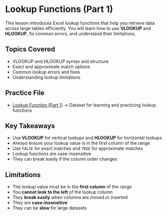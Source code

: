 # Lookup Functions (Part 1)

This lesson introduces Excel lookup functions that help you retrieve data across large tables efficiently. You will learn how to use **VLOOKUP** and **HLOOKUP**, fix common errors, and understand their limitations.

## Topics Covered
- VLOOKUP and HLOOKUP syntax and structure
- Exact and approximate match options
- Common lookup errors and fixes
- Understanding lookup limitations

## Practice File
- [Lookup Function (Part 1)](./Employee_Lookup_Tool.xlsx) → Dataset for learning and practicing lookup functions

## Key Takeaways
- Use **VLOOKUP** for vertical lookups and **HLOOKUP** for horizontal lookups
- Always ensure your lookup value is in the first column of the range
- Use `FALSE` for exact matches and `TRUE` for approximate matches
- Lookup functions are case-insensitive
- They can break easily if the column order changes

## Limitations
- The lookup value must be in the **first column** of the range
- You **cannot look to the left** of the lookup column
- They **break easily** when columns are moved or inserted
- They are **case-insensitive**
- They can be **slow** for large datasets


